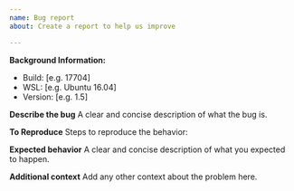 ```yaml
---
name: Bug report
about: Create a report to help us improve

---
```


**Background Information:**
 - Build: [e.g. 17704]
 - WSL: [e.g. Ubuntu 16.04]
 - Version: [e.g. 1.5]

**Describe the bug**
A clear and concise description of what the bug is.

**To Reproduce**
Steps to reproduce the behavior:

**Expected behavior**
A clear and concise description of what you expected to happen.

**Additional context**
Add any other context about the problem here.
